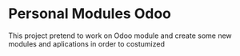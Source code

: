 # Personal Modules Odoo
This project pretend to work on Odoo module and create some new modules  and aplications in order to costumized 